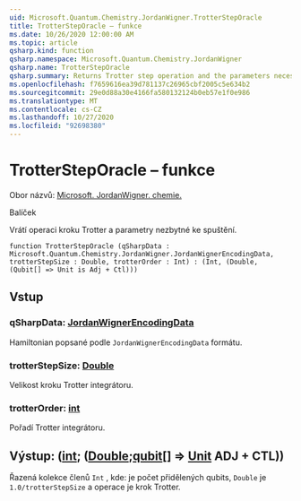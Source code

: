 ```yaml
---
uid: Microsoft.Quantum.Chemistry.JordanWigner.TrotterStepOracle
title: TrotterStepOracle – funkce
ms.date: 10/26/2020 12:00:00 AM
ms.topic: article
qsharp.kind: function
qsharp.namespace: Microsoft.Quantum.Chemistry.JordanWigner
qsharp.name: TrotterStepOracle
qsharp.summary: Returns Trotter step operation and the parameters necessary to run it.
ms.openlocfilehash: f7659616ea39d781137c26965cbf2005c5e634b2
ms.sourcegitcommit: 29e0d88a30e4166fa580132124b0eb57e1f0e986
ms.translationtype: MT
ms.contentlocale: cs-CZ
ms.lasthandoff: 10/27/2020
ms.locfileid: "92698380"
---
```

# <a name="trottersteporacle-function"></a>TrotterStepOracle – funkce

Obor názvů: [Microsoft. JordanWigner. chemie.](xref:Microsoft.Quantum.Chemistry.JordanWigner)

Balíček [](https://nuget.org/packages/)


Vrátí operaci kroku Trotter a parametry nezbytné ke spuštění.

```qsharp
function TrotterStepOracle (qSharpData : Microsoft.Quantum.Chemistry.JordanWigner.JordanWignerEncodingData, trotterStepSize : Double, trotterOrder : Int) : (Int, (Double, (Qubit[] => Unit is Adj + Ctl)))
```


## <a name="input"></a>Vstup

### <a name="qsharpdata--jordanwignerencodingdata"></a>qSharpData: [JordanWignerEncodingData](xref:Microsoft.Quantum.Chemistry.JordanWigner.JordanWignerEncodingData)

Hamiltonian popsané podle `JordanWignerEncodingData` formátu.


### <a name="trotterstepsize--double"></a>trotterStepSize: [Double](xref:microsoft.quantum.lang-ref.double)

Velikost kroku Trotter integrátoru.


### <a name="trotterorder--int"></a>trotterOrder: [int](xref:microsoft.quantum.lang-ref.int)

Pořadí Trotter integrátoru.



## <a name="output--intdoublequbit--unit-adj--ctl"></a>Výstup: ([int](xref:microsoft.quantum.lang-ref.int); ([Double](xref:microsoft.quantum.lang-ref.double);[qubit](xref:microsoft.quantum.lang-ref.qubit)[] => [Unit](xref:microsoft.quantum.lang-ref.unit) ADJ + CTL))

Řazená kolekce členů `Int` , kde: je počet přidělených qubits, `Double` je `1.0/trotterStepSize` a operace je krok Trotter.